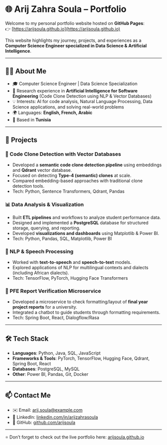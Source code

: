 # 🌐 Arij Zahra Soula – Portfolio

Welcome to my personal portfolio website hosted on **GitHub Pages**:  
👉 [https://arijsoula.github.io](https://arijsoula.github.io)  

This website highlights my journey, projects, and experiences as a **Computer Science Engineer specialized in Data Science & Artificial Intelligence**.

---

## 👩‍💻 About Me
- 🎓 Computer Science Engineer | Data Science Specialization  
- 🔬 Research experience in **Artificial Intelligence for Software Engineering** (Code Clone Detection using NLP & Vector Databases)  
- 💡 Interests: AI for code analysis, Natural Language Processing, Data Science applications, and solving real-world problems  
- 🌍 Languages: **English, French, Arabic**  
- 📍 Based in **Tunisia**  

---

## 🚀 Projects

### 🔎 Code Clone Detection with Vector Databases
- Developed a **semantic code clone detection pipeline** using embeddings and **Qdrant** vector database.  
- Focused on detecting **Type-4 (semantic) clones** at scale.  
- Compared embedding-based approaches with traditional clone detection tools.  
- Tech: Python, Sentence Transformers, Qdrant, Pandas  

### 📊 Data Analysis & Visualization
- Built **ETL pipelines** and workflows to analyze student performance data.  
- Designed and implemented a **PostgreSQL** database for structured storage, querying, and reporting.  
- Developed **visualizations and dashboards** using Matplotlib & Power BI.  
- Tech: Python, Pandas, SQL, Matplotlib, Power BI  

### 🤖 NLP & Speech Processing
- Worked with **text-to-speech** and **speech-to-text** models.  
- Explored applications of NLP for multilingual contexts and dialects (including African dialects).  
- Tech: TensorFlow, PyTorch, Hugging Face Transformers  

### 📝 PFE Report Verification Microservice
- Developed a microservice to check formatting/layout of **final year project reports** for a university.  
- Integrated a chatbot to guide students through formatting requirements.  
- Tech: Spring Boot, React, Dialogflow/Rasa  

---

## 🛠️ Tech Stack

- **Languages**: Python, Java, SQL, JavaScript  
- **Frameworks & Tools**: PyTorch, TensorFlow, Hugging Face, Qdrant, Spring Boot, React  
- **Databases**: PostgreSQL, MySQL  
- **Other**: Power BI, Pandas, Git, Docker  

---

## 📫 Contact Me

- ✉️ Email: [arij.soula@example.com](mailto:arij.soula@example.com)  
- 💼 LinkedIn: [linkedin.com/in/arijzahrasoula](https://linkedin.com/in/arijzahrasoula)  
- 🐙 GitHub: [github.com/arijsoula](https://github.com/arijsoula)  

---

⭐ Don’t forget to check out the live portfolio here: [arijsoula.github.io](https://arijsoula.github.io)  

